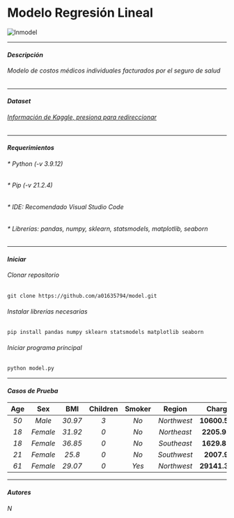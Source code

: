 # Modelo Regresión Lineal
![lnmodel](https://i.imgur.com/vzEFv0G.png)
***
#### _Descripción_
###### Modelo de costos médicos individuales facturados por el seguro de salud
---
#### _Dataset_
###### [Información de Kaggle, presiona para redireccionar](https://www.kaggle.com/datasets/mirichoi0218/insurance?resource=download)
---
#### _Requerimientos_
###### * Python (-v 3.9.12)
###### * Pip (-v 21.2.4)
###### * IDE: Recomendado Visual Studio Code
###### * Librerías: pandas, numpy, sklearn, statsmodels, matplotlib, seaborn
---
#### _Iniciar_
###### Clonar repositorio
```Git
git clone https://github.com/a01635794/model.git
```
###### Instalar librerías necesarias
```Pip
pip install pandas numpy sklearn statsmodels matplotlib seaborn
```
###### Iniciar programa principal
```Python
python model.py 
```
---
#### _Casos de Prueba_
| Age | Sex | BMI | Children | Smoker | Region | Charges |
|:---:|:---:|:---:|:--------:|:------:|:------:|:-------:|
| *50* | *Male*   | *30.97* | *3* | *No*  | *Northwest* | **10600.5483** |
| *18* | *Female* | *31.92* | *0* | *No*  | *Northeast* | **2205.9808**  |
| *18* | *Female* | *36.85* | *0* | *No*  | *Southeast* | **1629.8335**  |
| *21* | *Female* | *25.8*  | *0* | *No*  | *Southwest* | **2007.945**   |
| *61* | *Female* | *29.07* | *0* | *Yes* | *Northwest* | **29141.3603** |
---
#### _Autores_
###### N